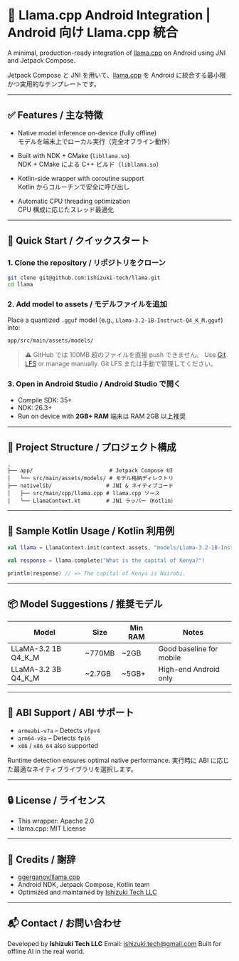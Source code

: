 # 🦙 Llama.cpp Android Integration | Android 向け Llama.cpp 統合

A minimal, production-ready integration of [llama.cpp](https://github.com/ggerganov/llama.cpp) on Android using JNI and Jetpack Compose.

Jetpack Compose と JNI を用いて、[llama.cpp](https://github.com/ggerganov/llama.cpp) を Android に統合する最小限かつ実用的なテンプレートです。

---

## ✅ Features / 主な特徴

- Native model inference on-device (fully offline)  
  モデルを端末上でローカル実行（完全オフライン動作）

- Built with NDK + CMake (`libllama.so`)  
  NDK + CMake による C++ ビルド（`libllama.so`）

- Kotlin-side wrapper with coroutine support  
  Kotlin からコルーチンで安全に呼び出し

- Automatic CPU threading optimization  
  CPU 構成に応じたスレッド最適化

---

## 🚀 Quick Start / クイックスタート

### 1. Clone the repository / リポジトリをクローン

```bash
git clone git@github.com:ishizuki-tech/llama.git
cd llama
````

### 2. Add model to assets / モデルファイルを追加

Place a quantized `.gguf` model (e.g., `Llama-3.2-1B-Instruct-Q4_K_M.gguf`) into:

```
app/src/main/assets/models/
```

> ⚠️ GitHub では 100MB 超のファイルを直接 push できません。
> Use [Git LFS](https://git-lfs.github.com) or manage manually.
> Git LFS または手動で管理してください。

### 3. Open in Android Studio / Android Studio で開く

* Compile SDK: 35+
* NDK: 26.3+
* Run on device with **2GB+ RAM**
  端末は RAM 2GB 以上推奨

---

## 📂 Project Structure / プロジェクト構成

```
.
├── app/                        # Jetpack Compose UI
│   └── src/main/assets/models/ # モデル格納ディレクトリ
├── nativelib/                 # JNI & ネイティブコード
│   ├── src/main/cpp/llama.cpp # llama.cpp ソース
│   └── LlamaContext.kt        # JNI ラッパー（Kotlin）
```

---

## 🧠 Sample Kotlin Usage / Kotlin 利用例

```kotlin
val llama = LlamaContext.init(context.assets, "models/Llama-3.2-1B-Instruct-Q4_K_M.gguf")

val response = llama.complete("What is the capital of Kenya?")

println(response) // => The capital of Kenya is Nairobi.
```

---

## 📦 Model Suggestions / 推奨モデル

| Model                 | Size    | Min RAM | Notes                    |
| --------------------- | ------- | ------- | ------------------------ |
| LLaMA-3.2 1B Q4\_K\_M | \~770MB | \~2GB   | Good baseline for mobile |
| LLaMA-3.2 3B Q4\_K\_M | \~2.7GB | \~5GB+  | High-end Android only    |

---

## 🔧 ABI Support / ABI サポート

* `armeabi-v7a` – Detects `vfpv4`
* `arm64-v8a` – Detects `fp16`
* `x86` / `x86_64` also supported

Runtime detection ensures optimal native performance.
実行時に ABI に応じた最適なネイティブライブラリを選択します。

---

## 🔒 License / ライセンス

* This wrapper: Apache 2.0
* llama.cpp: MIT License

---

## 🙏 Credits / 謝辞

* [ggerganov/llama.cpp](https://github.com/ggerganov/llama.cpp)
* Android NDK, Jetpack Compose, Kotlin team
* Optimized and maintained by [Ishizuki Tech LLC](https://ishizuki.tech)

---

## 📬 Contact / お問い合わせ

Developed by **Ishizuki Tech LLC**
Email: [ishizuki.tech@gmail.com](mailto:ishizuki.tech@gmail.com)
Built for offline AI in the real world.
